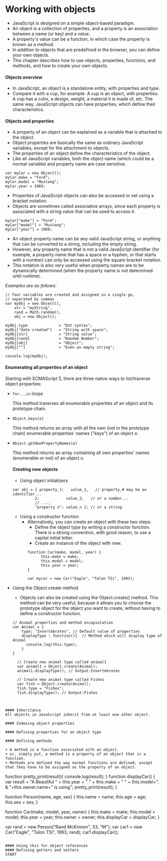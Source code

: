 # Working with objects
+ JavaScript is designed on a simple object-based paradigm.
+ An object is a collection of properties, and a property is an association between a name (or key) and a value.
+ A property's value can be a function, in which case the property is known as a method.
+ In addition to objects that are predefined in the browser, you can define your own objects.
+ This chapter describes how to use objects, properties, functions, and methods, and how to create your own objects.

#### Objects overview
+ In JavaScript, an object is a standalone entity, with properties and type.
+ Compare it with a cup, for example. A cup is an object, with properties. A cup has a color, a design, weight, a material it is made of, etc. The same way, JavaScript objects can have properties, which define their characteristics.

#### Objects and properties
+ A property of an object can be explained as a variable that is attached to the object.
+ Object properties are basically the same as ordinary JavaScript variables, except for the attachment to objects.
+ The properties of an object define the characteristics of the object.
+ Like all JavaScript variables, both the object name (which could be a normal variable) and property name are case sensitive.
```
var myCar = new Object();
myCar.make = "Ford";
myCar.model = "Mustang";
myCar.year = 1969;
```
+ Properties of JavaScript objects can also be accessed or set using a bracket notation.
+ Objects are sometimes called associative arrays, since each property is associated with a string value that can be used to access it.
```
myCar["make"] = "Ford";
myCar["model"] = "Mustang";
myCar["year"] = 1969;
```
+ An object property name can be any valid JavaScript string, or anything that can be converted to a string, including the empty string.
+ However, any property name that is not a valid JavaScript identifier (for example, a property name that has a space or a hyphen, or that starts with a number) can only be accessed using the square bracket notation.
+ This notation is also very useful when property names are to be dynamically determined (when the property name is not determined until runtime).

*Examples are as follows:*
```
// four variables are created and assigned in a single go,
// separated by commas
var myObj = new Object(),
    str = "myString",
    rand = Math.random(),
    obj = new Object();

myObj.type              = "Dot syntax";
myObj["date created"]   = "String with space";
myObj[str]              = "String value";
myObj[rand]             = "Random Number";
myObj[obj]              = "Object";
myObj[""]               = "Even an empty string";

console.log(myObj);
```

#### Enumerating all properties of an object
Starting with ECMAScript 5, there are three native ways to list/traverse object properties:
+ `for...in` loops

  This method traverses all enumerable properties of an object and its prototype chain.

+ `Object.keys(o)`

  This method returns an array with all the own (not in the prototype chain) enumerable properties' names ("keys") of an object o.

+ `Object.getOwnPropertyNames(o)`

  This method returns an array containing all own properties' names (enumerable or not) of an object o.

  #### Creating new objects
  + Using object initializers
  ```
  var obj = { property_1:   value_1,   // property_# may be an identifier...
            2:            value_2,   // or a number...
            // ...,
            "property n": value_n }; // or a string
  ```
  + Using a constructor function
    * Alternatively, you can create an object with these two steps:
        + Define the object type by writing a constructor function. There is a strong convention, with good reason, to use a capital initial letter.
        + Create an instance of the object with new.
        ```
        function Car(make, model, year) {
              this.make = make;
              this.model = model;
              this.year = year;
        }

        var mycar = new Car("Eagle", "Talon TSi", 1993);
        ```
+ Using the Object.create method

    + Objects can also be created using the Object.create() method. This method can be very useful, because it allows you to choose the prototype object for the object you want to create, without having to define a constructor function.

    ```
    // Animal properties and method encapsulation
    var Animal = {
        type: "Invertebrates", // Default value of properties
        displayType : function(){  // Method which will display type of Animal
          console.log(this.type);
        }
    }

      // Create new animal type called animal1
      var animal1 = Object.create(Animal);
      animal1.displayType(); // Output:Invertebrates

      // Create new animal type called Fishes
      var fish = Object.create(Animal);
      fish.type = "Fishes";
      fish.displayType(); // Output:Fishes
```


#### Inheritance
All objects in JavaScript inherit from at least one other object.

#### Indexing object properties

#### Defining properties for an object type

#### Defining methods

+ A method is a function associated with an object.
+ or, simply put, a method is a property of an object that is a function.
+ Methods are defined the way normal functions are defined, except that they have to be assigned as the property of an object.

```
function pretty_print(result){
    console.log(result);
}
function displayCar() {
  var result = "A Beautiful " + this.year + " " + this.make
    + " " + this.model+". & "+this.owner.name+" is using";
  pretty_print(result);
}

function Person(name, age, sex) {
  this.name = name;
  this.age = age;
  this.sex = sex;
}

function Car(make, model, year, owner) {
  this.make = make;
  this.model = model;
  this.year = year;
  this.owner = owner;
  this.displayCar = displayCar;
}

var rand = new Person("Rand McKinnon", 33, "M");
var car1 = new Car("Eagle", "Talon TSi", 1993, rand);
car1.displayCar();
```

#### Using this for object references
#### Defining getters and setters
START
